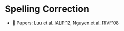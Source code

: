 # Spelling Correction

* :scroll: Papers: [Luu et al. IALP'12](http://box.jnlp.org/arc/12/12IALP-anh.pdf), [Nguyen et al. RIVF'08](https://drive.google.com/file/d/1RjQ7CJ-kJaULAEnIW9sGjDYXbyTDuAxZ/view?usp=sharing)